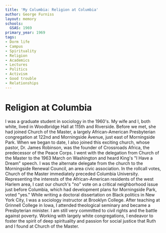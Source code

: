 ```yaml
---
title: 'My Columbia: Religion at Columbia'
author: George Furniss
layout: memory
schools:
  GSAS: 1969
primary_year: 1969
tags:
- Dorm life
- Campus
- Spirituality
- Religion
- Academics
- Lectures
- Politics
- Activism
- Good trouble
- Relationships
---
```

# Religion at Columbia

I was a graduate student in sociology in the 1960's.  My wife and I, both white, lived in Woodbridge Hall at 115th and Riverside. Before we met, she had joined Church of the Master, a largely African-American Presbyterian congregation at 122nd and Morningside Avenue, just east of Morningside Park.  When we began to date, I also joined this exciting church, whose pastor, Dr. James Robinson, was the founder of Crossroads Africa, the predecessor of the Peace Corps.  I went with the delegation from Church of the Master to the 1963 March on Washington and heard King's "I Have a Dream" speech.  I was the alternate delegate from the church to the Morningside Renewal Council, an area civic association.  In the rollcall votes, Church of the Master immediately preceded Columbia University.  Representing the interests of the African-American residents of the west Harlem area, I cast our church's "no" vote on a critical neighborhood issue just before Columbia, which had development plans for Morningside Park, voted "yes."   While writing a doctoral dissertation on Black politics in New York City, I was a sociology instructor at Brooklyn College.  After teaching at Grinnell College in Iowa, I attended theological seminary and became a Presbyterian minister.  I am still very committed to civil rights and the battle against poverty.  Working with largely white congregations, I endeavor to foster the spirit of deep spirituality and passion for social justice that Ruth and I found at Church of the Master.
